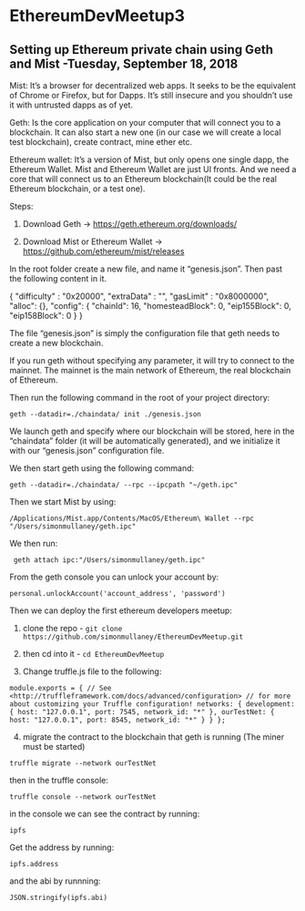 # EthereumDevMeetup3


## Setting up Ethereum private chain using Geth and Mist -Tuesday, September 18, 2018


Mist: It’s a browser for decentralized web apps. It seeks to be the equivalent of Chrome or Firefox, but for Dapps. It’s still insecure and you shouldn’t use it with untrusted dapps as of yet.


Geth: Is the core application on your computer that will connect you to a blockchain. It can also start a new one (in our case we will create a local test blockchain), create contract, mine ether etc.


Ethereum wallet: It’s a version of Mist, but only opens one single dapp, the Ethereum Wallet. Mist and Ethereum Wallet are just UI fronts. And we need a core that will connect us to an Ethereum blockchain(It could be the real Ethereum blockchain, or a test one).




Steps:

1) Download Geth ->  https://geth.ethereum.org/downloads/

2) Download Mist or Ethereum Wallet -> https://github.com/ethereum/mist/releases


In the root folder create a new file, and name it “genesis.json”. Then past the following content in it.



{
  "difficulty" : "0x20000",
  "extraData"  : "",
  "gasLimit"   : "0x8000000",
  "alloc": {},
  "config": {
        "chainId": 16,
        "homesteadBlock": 0,
        "eip155Block": 0,
        "eip158Block": 0
    }
}


The file “genesis.json” is simply the configuration file that geth needs to create a new blockchain.



If you run geth without specifying any parameter, it will try to connect to the mainnet. The mainnet is the main network of Ethereum, the real blockchain of Ethereum.


Then run the following command in the root of your project directory:

`
geth --datadir=./chaindata/ init ./genesis.json
`


We launch geth and specify where our blockchain will be stored, here in the “chaindata” folder (it will be automatically generated), and we initialize it with our “genesis.json” configuration file.



We then start geth using the following command:

`
geth --datadir=./chaindata/ --rpc --ipcpath "~/geth.ipc"
`


Then we start Mist by using:


`/Applications/Mist.app/Contents/MacOS/Ethereum\ Wallet --rpc "/Users/simonmullaney/geth.ipc"`


We then run:


` geth attach ipc:"/Users/simonmullaney/geth.ipc"`



From the geth console you can unlock your account by:

`personal.unlockAccount('account_address', 'password')`


Then we can deploy the first ethereum developers meetup:

1) clone the repo - `git clone https://github.com/simonmullaney/EthereumDevMeetup.git`

2) then cd into it - `cd EthereumDevMeetup`

3) Change truffle.js file to the following:

`
module.exports = {
  // See <http://truffleframework.com/docs/advanced/configuration>
  // for more about customizing your Truffle configuration!
  networks: {
    development: {
      host: "127.0.0.1",
      port: 7545,
      network_id: "*"
    },
    ourTestNet: {
      host: "127.0.0.1",
      port: 8545,
      network_id: "*"
    }
  }
};
`

4) migrate the contract to the blockchain that geth is running (The miner must be started)


`truffle migrate --network ourTestNet`


then in the truffle console:

`truffle console --network ourTestNet`

in the console we can see the contract by running:

`ipfs`


Get the address by running:

`ipfs.address`

and the abi by runnning:

`JSON.stringify(ipfs.abi)`

